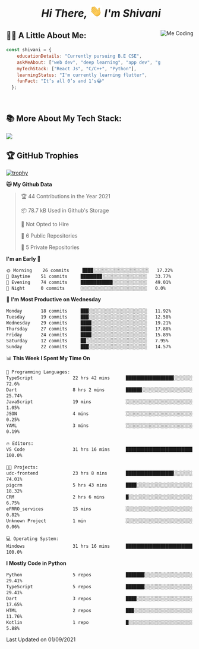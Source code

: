 # <p align="center">️ _Hi There, <img src="https://raw.githubusercontent.com/SanjayDevTech/SanjayDevTech/master/assets/wave.gif" alt="waving hand" width="33px"> I'm Shivani_</p>

<img align="right" alt="Me Coding" height="200" src="https://media.giphy.com/media/L1R1tvI9svkIWwpVYr/giphy.gif">

## 👩‍💻 **A Little About Me:**
```jsx
const shivani = {
    educationDetails: "Currently pursuing B.E CSE",
    askMeAbout: ["web dev", "deep learning", "app dev", "gardening"],
    myTechStack: ["React Js", "C/C++", "Python"],
    learningStatus: "I'm currently learning flutter",
    funFact: "It’s all 0’s and 1’s😂"
  };
```

<br/>

## 📚 **More About My Tech Stack:**

   <img align="center" src="https://github-readme-stats.vercel.app/api/top-langs/?username=shivu-srk&layout=compact&theme=vue-dark"/>
   <br/>
   
## 🏆 GitHub Trophies

[![trophy](https://github-profile-trophy.vercel.app/?username=shivu-srk&theme=nord&column=7)](https://github.com/ryo-ma/github-profile-trophy)

<!--START_SECTION:waka-->
**🐱 My Github Data** 

> 🏆 44 Contributions in the Year 2021
 > 
> 📦 78.7 kB Used in Github's Storage 
 > 
> 🚫 Not Opted to Hire
 > 
> 📜 6 Public Repositories 
 > 
> 🔑 5 Private Repositories  
 > 
**I'm an Early 🐤** 

```text
🌞 Morning    26 commits     ████░░░░░░░░░░░░░░░░░░░░░   17.22% 
🌆 Daytime    51 commits     ████████░░░░░░░░░░░░░░░░░   33.77% 
🌃 Evening    74 commits     ████████████░░░░░░░░░░░░░   49.01% 
🌙 Night      0 commits      ░░░░░░░░░░░░░░░░░░░░░░░░░   0.0%

```
📅 **I'm Most Productive on Wednesday** 

```text
Monday       18 commits     ███░░░░░░░░░░░░░░░░░░░░░░   11.92% 
Tuesday      19 commits     ███░░░░░░░░░░░░░░░░░░░░░░   12.58% 
Wednesday    29 commits     ████░░░░░░░░░░░░░░░░░░░░░   19.21% 
Thursday     27 commits     ████░░░░░░░░░░░░░░░░░░░░░   17.88% 
Friday       24 commits     ████░░░░░░░░░░░░░░░░░░░░░   15.89% 
Saturday     12 commits     ██░░░░░░░░░░░░░░░░░░░░░░░   7.95% 
Sunday       22 commits     ███░░░░░░░░░░░░░░░░░░░░░░   14.57%

```


📊 **This Week I Spent My Time On** 

```text
💬 Programming Languages: 
TypeScript               22 hrs 42 mins      ██████████████████░░░░░░░   72.6% 
Dart                     8 hrs 2 mins        ██████░░░░░░░░░░░░░░░░░░░   25.74% 
JavaScript               19 mins             ░░░░░░░░░░░░░░░░░░░░░░░░░   1.05% 
JSON                     4 mins              ░░░░░░░░░░░░░░░░░░░░░░░░░   0.25% 
YAML                     3 mins              ░░░░░░░░░░░░░░░░░░░░░░░░░   0.19%

🔥 Editors: 
VS Code                  31 hrs 16 mins      █████████████████████████   100.0%

🐱‍💻 Projects: 
udc-frontend             23 hrs 8 mins       ██████████████████░░░░░░░   74.01% 
pigcrm                   5 hrs 43 mins       ████░░░░░░░░░░░░░░░░░░░░░   18.32% 
CRM                      2 hrs 6 mins        █░░░░░░░░░░░░░░░░░░░░░░░░   6.75% 
eFRRO_services           15 mins             ░░░░░░░░░░░░░░░░░░░░░░░░░   0.82% 
Unknown Project          1 min               ░░░░░░░░░░░░░░░░░░░░░░░░░   0.06%

💻 Operating System: 
Windows                  31 hrs 16 mins      █████████████████████████   100.0%

```

**I Mostly Code in Python** 

```text
Python                   5 repos             ███████░░░░░░░░░░░░░░░░░░   29.41% 
TypeScript               5 repos             ███████░░░░░░░░░░░░░░░░░░   29.41% 
Dart                     3 repos             ████░░░░░░░░░░░░░░░░░░░░░   17.65% 
HTML                     2 repos             ███░░░░░░░░░░░░░░░░░░░░░░   11.76% 
Kotlin                   1 repo              █░░░░░░░░░░░░░░░░░░░░░░░░   5.88%

```



 Last Updated on 01/09/2021
<!--END_SECTION:waka-->
